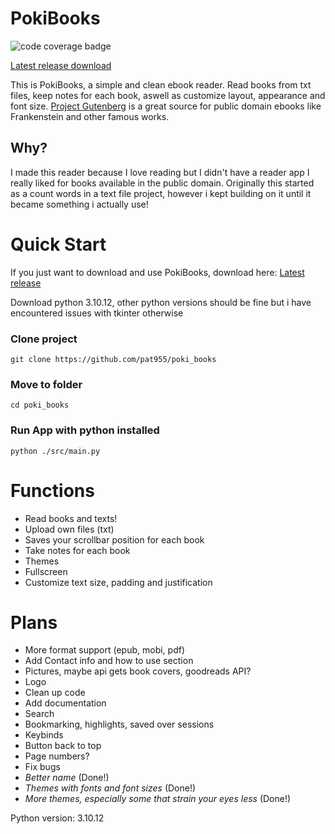 # PokiBooks
![code coverage badge](https://github.com/pat955/poki_books/actions/workflows/ci.yml/badge.svg)

[Latest release download](https://github.com/pat955/poki_books/releases/latest)


This is PokiBooks, a simple and clean ebook reader. Read books from txt files, keep notes for each book, aswell as customize layout, appearance and font size. [Project Gutenberg](https://www.gutenberg.org/) is a great source for public domain ebooks like Frankenstein and other famous works. 

## Why?
I made this reader because I love reading but I didn't have a reader app I really liked for books available in the public domain.
Originally this started as a count words in a text file project, however i kept building on it until it became something i actually use!


# Quick Start
If you just want to download and use PokiBooks, download here: [Latest release](https://github.com/pat955/poki_books/releases/latest) 

Download python 3.10.12, other python versions should be fine but i have encountered issues with tkinter otherwise

### Clone project
```
git clone https://github.com/pat955/poki_books
```
### Move to folder
```
cd poki_books
```
### Run App with python installed
```
python ./src/main.py
```

# Functions
* Read books and texts!
* Upload own files (txt)
* Saves your scrollbar position for each book
* Take notes for each book 
* Themes
* Fullscreen
* Customize text size, padding and justification
  
# Plans
* More format support (epub, mobi, pdf)
* Add Contact info and how to use section
* Pictures, maybe api gets book covers, goodreads API?
* Logo
* Clean up code
* Add documentation
* Search 
* Bookmarking, highlights, saved over sessions 
* Keybinds
* Button back to top
* Page numbers?
* Fix bugs
* *Better name* (Done!)
* *Themes with fonts and font sizes* (Done!)
* *More themes, especially some that strain your eyes less* (Done!)

Python version: 3.10.12

